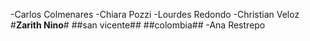 -Carlos Colmenares
-Chiara Pozzi
-Lourdes Redondo
-Christian Veloz
#**Zarith Nino**#
##san vicente##
##colombia##
-Ana Restrepo
